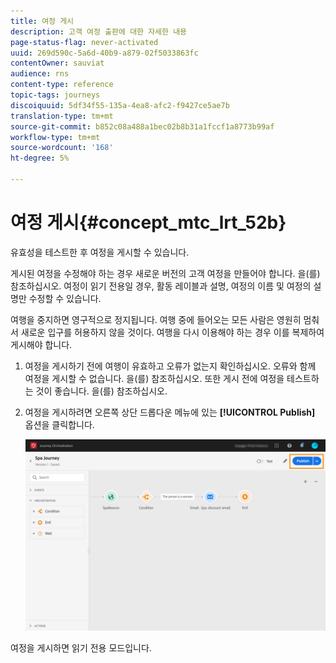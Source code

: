 ```yaml
---
title: 여정 게시
description: 고객 여정 출판에 대한 자세한 내용
page-status-flag: never-activated
uuid: 269d590c-5a6d-40b9-a879-02f5033863fc
contentOwner: sauviat
audience: rns
content-type: reference
topic-tags: journeys
discoiquuid: 5df34f55-135a-4ea8-afc2-f9427ce5ae7b
translation-type: tm+mt
source-git-commit: b852c08a488a1bec02b8b31a1fccf1a8773b99af
workflow-type: tm+mt
source-wordcount: '168'
ht-degree: 5%

---
```



# 여정 게시{#concept_mtc_lrt_52b}

유효성을 테스트한 후 여정을 게시할 수 있습니다.

게시된 여정을 수정해야 하는 경우 새로운 버전의 고객 여정을 만들어야 합니다. [](../building-journeys/journey-versions.md)을(를) 참조하십시오. 여정이 읽기 전용일 경우, 활동 레이블과 설명, 여정의 이름 및 여정의 설명만 수정할 수 있습니다.

여행을 중지하면 영구적으로 정지됩니다. 여행 중에 들어오는 모든 사람은 영원히 멈춰서 새로운 입구를 허용하지 않을 것이다. 여행을 다시 이용해야 하는 경우 이를 복제하여 게시해야 합니다.

1. 여정을 게시하기 전에 여행이 유효하고 오류가 없는지 확인하십시오. 오류와 함께 여정을 게시할 수 없습니다. [](../about/troubleshooting.md#section_h3q_kqk_fhb)을(를) 참조하십시오. 또한 게시 전에 여정을 테스트하는 것이 좋습니다. [](../building-journeys/testing-the-journey.md)을(를) 참조하십시오.
1. 여정을 게시하려면 오른쪽 상단 드롭다운 메뉴에 있는 **[!UICONTROL Publish]** 옵션을 클릭합니다.

   ![](../assets/journeyuc1_18.png)

여정을 게시하면 읽기 전용 모드입니다.
